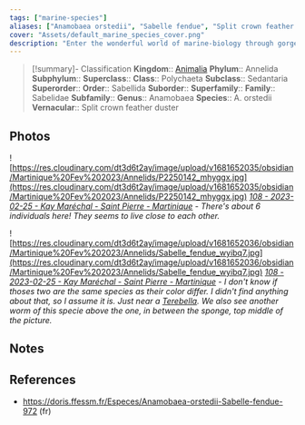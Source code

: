 ```yaml
---
tags: ["marine-species"]
aliases: ["Anamobaea orstedii", "Sabelle fendue", "Split crown feather duster", "Feather duster worm"]
cover: "Assets/default_marine_species_cover.png"
description: "Enter the wonderful world of marine-biology through gorgeous underwater pictures of marine animals."
---
```

> [!summary]- Classification
**Kingdom**:: [Animalia](Animalia.md)
**Phylum**:: Annelida
**Subphylum**::
**Superclass**::
**Class**:: Polychaeta
**Subclass**:: Sedantaria
**Superorder**::
**Order**:: Sabellida
**Suborder**::
**Superfamily**::
**Family**:: Sabelidae
**Subfamily**::
**Genus**:: Anamobaea
**Species**:: A. orstedii
**Vernacular**:: Split crown feather duster

## Photos
![https://res.cloudinary.com/dt3d6t2ay/image/upload/v1681652035/obsidian/Martinique%20Fev%202023/Annelids/P2250142_mhyggx.jpg](https://res.cloudinary.com/dt3d6t2ay/image/upload/v1681652035/obsidian/Martinique%20Fev%202023/Annelids/P2250142_mhyggx.jpg)
*[108 - 2023-02-25 - Kay Maréchal - Saint Pierre - Martinique](108%20-%202023-02-25%20-%20Kay%20Maréchal%20-%20Saint%20Pierre%20-%20Martinique.md) - There's about 6 individuals here! They seems to live close to each other.*

![https://res.cloudinary.com/dt3d6t2ay/image/upload/v1681652036/obsidian/Martinique%20Fev%202023/Annelids/Sabelle_fendue_wyibq7.jpg](https://res.cloudinary.com/dt3d6t2ay/image/upload/v1681652036/obsidian/Martinique%20Fev%202023/Annelids/Sabelle_fendue_wyibq7.jpg)
*[108 - 2023-02-25 - Kay Maréchal - Saint Pierre - Martinique](108%20-%202023-02-25%20-%20Kay%20Maréchal%20-%20Saint%20Pierre%20-%20Martinique.md) - I don't know if thoses two are the same species as their color differ. I didn't find anything about that, so I assume it is. Just near a [Terebella](Terebella.md). We also see another worm of this specie above the one, in between the sponge, top middle of the picture.*

## Notes

## References
- https://doris.ffessm.fr/Especes/Anamobaea-orstedii-Sabelle-fendue-972 (fr)